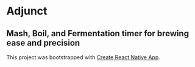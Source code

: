 # Adjunct

## Mash, Boil, and Fermentation timer for brewing ease and precision

This project was bootstrapped with [Create React Native App](https://github.com/react-community/create-react-native-app).
